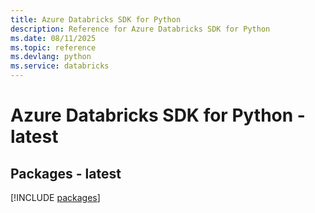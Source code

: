 ```yaml
---
title: Azure Databricks SDK for Python
description: Reference for Azure Databricks SDK for Python
ms.date: 08/11/2025
ms.topic: reference
ms.devlang: python
ms.service: databricks
---
```

# Azure Databricks SDK for Python - latest
## Packages - latest
[!INCLUDE [packages](databricks-index.md)]